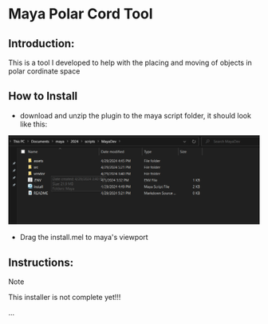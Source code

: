 # Maya Polar Cord Tool
## Introduction:
This is a tool I developed to help with the placing and moving of objects in polar cordinate space

## How to Install
* download and unzip the plugin to the maya script folder, it should look like this:

<img src = assets/istallDirectory.png width = 600> 

* Drag the install.mel to maya's viewport

## Instructions:
> [!NOTE]
> This installer is not complete yet!!!


...